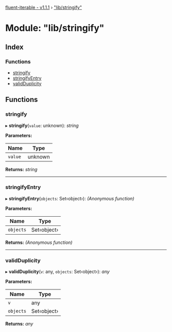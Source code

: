 [fluent-iterable - v1.1.1](../README.md) › ["lib/stringify"](_lib_stringify_.md)

# Module: "lib/stringify"

## Index

### Functions

* [stringify](_lib_stringify_.md#stringify)
* [stringifyEntry](_lib_stringify_.md#stringifyentry)
* [validDuplicity](_lib_stringify_.md#validduplicity)

## Functions

###  stringify

▸ **stringify**(`value`: unknown): *string*

**Parameters:**

Name | Type |
------ | ------ |
`value` | unknown |

**Returns:** *string*

___

###  stringifyEntry

▸ **stringifyEntry**(`objects`: Set‹object›): *(Anonymous function)*

**Parameters:**

Name | Type |
------ | ------ |
`objects` | Set‹object› |

**Returns:** *(Anonymous function)*

___

###  validDuplicity

▸ **validDuplicity**(`v`: any, `objects`: Set‹object›): *any*

**Parameters:**

Name | Type |
------ | ------ |
`v` | any |
`objects` | Set‹object› |

**Returns:** *any*
